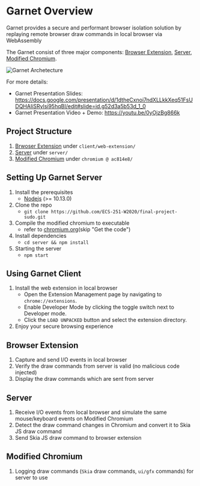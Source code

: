 # Garnet Overview

Garnet provides a secure and performant browser isolation solution by replaying remote browser draw commands in local browser via WebAssembly 

The Garnet consist of three major components: [Browser Extension](#browser-extension), [Server](#server), [Modified Chromium](#modified-chromium).

![Garnet Archetecture](https://github.com/ECS-251-W2020/final-project-sudo/blob/update-readme/garnet-architecture.png)

For more details:
- Garnet Presentation Slides: https://docs.google.com/presentation/d/1dtheCxnoi7ndXLLkkXeq51FsUDQHAIiSRylsi95hqBI/edit#slide=id.g52d3a5b53d_1_0
- Garnet Presentation Video + Demo: https://youtu.be/0yOjzBg866k

## Project Structure
1. [Brwoser Extension](https://github.com/ECS-251-W2020/final-project-sudo/tree/master/client/web-extension) under `client/web-extension/`
2. [Server](https://github.com/ECS-251-W2020/final-project-sudo/tree/master/server) under `server/`
3. [Modified Chromium](https://github.com/ECS-251-W2020/chromium/tree/ac814e85cb870a6b569e184c7a60a70ff3cb19f9) under `chromium @ ac814e8/`

## Setting Up Garnet Server
1. Install the prerequisites
    - [Nodejs](https://nodejs.org) (>= 10.13.0)
2. Clone the repo
    - `git clone https://github.com/ECS-251-W2020/final-project-sudo.git`
3. Compile the modified chromium to executable
    - refer to [chromium.org](https://chromium.googlesource.com/chromium/src/+/master/docs/linux/build_instructions.md)(skip "Get the code")
 4. Install dependencies
    - `cd server && npm install`
 5. Starting the server
    - `npm start`
  
## Using Garnet Client
1. Install the web extension in local browser
    - Open the Extension Management page by navigating to `chrome://extensions`.
    - Enable Developer Mode by clicking the toggle switch next to Developer mode.
    - Click the `LOAD UNPACKED` button and select the extension directory.
2. Enjoy your secure browsing experience

## Browser Extension
1. Capture and send I/O events in local browser
2. Verify the draw commands from server is valid (no malicious code injected)
3. Display the draw commands which are sent from server

## Server
1. Receive I/O events from local browser and simulate the same mouse/keyboard events on Modified Chromium
2. Detect the draw command changes in Chromium and convert it to Skia JS draw command
3. Send Skia JS draw command to browser extension

## Modified Chromium
1. Logging draw commands (`Skia` draw commands, `ui/gfx` commands) for server to use
